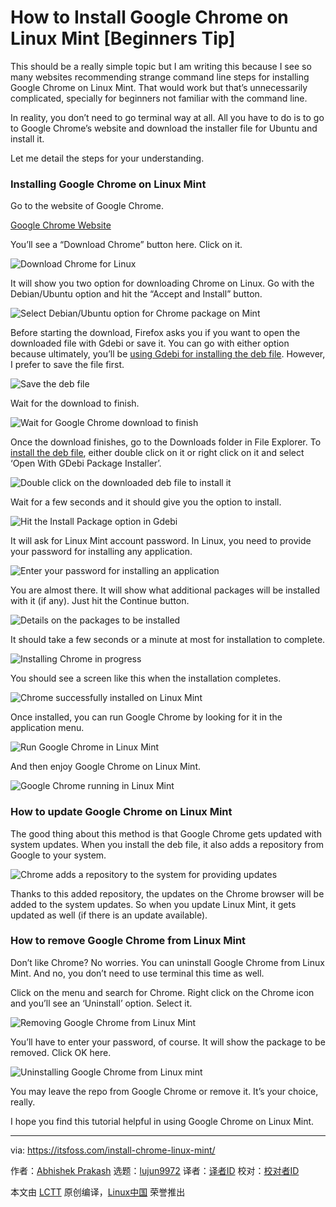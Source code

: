 [#]: subject: (How to Install Google Chrome on Linux Mint [Beginners Tip])
[#]: via: (https://itsfoss.com/install-chrome-linux-mint/)
[#]: author: (Abhishek Prakash https://itsfoss.com/author/abhishek/)
[#]: collector: (lujun9972)
[#]: translator: ( )
[#]: reviewer: ( )
[#]: publisher: ( )
[#]: url: ( )

How to Install Google Chrome on Linux Mint [Beginners Tip]
======

This should be a really simple topic but I am writing this because I see so many websites recommending strange command line steps for installing Google Chrome on Linux Mint. That would work but that’s unnecessarily complicated, specially for beginners not familiar with the command line.

In reality, you don’t need to go terminal way at all. All you have to do is to go to Google Chrome’s website and download the installer file for Ubuntu and install it.

Let me detail the steps for your understanding.

### Installing Google Chrome on Linux Mint

Go to the website of Google Chrome.

[Google Chrome Website][1]

You’ll see a “Download Chrome” button here. Click on it.

![Download Chrome for Linux][2]

It will show you two option for downloading Chrome on Linux. Go with the Debian/Ubuntu option and hit the “Accept and Install” button.

![Select Debian/Ubuntu option for Chrome package on Mint][3]

Before starting the download, Firefox asks you if you want to open the downloaded file with Gdebi or save it. You can go with either option because ultimately, you’ll be [using Gdebi for installing the deb file][4]. However, I prefer to save the file first.

![Save the deb file][5]

Wait for the download to finish.

![Wait for Google Chrome download to finish][6]

Once the download finishes, go to the Downloads folder in File Explorer. To [install the deb file][7], either double click on it or right click on it and select ‘Open With GDebi Package Installer’.

![Double click on the downloaded deb file to install it][8]

Wait for a few seconds and it should give you the option to install.

![Hit the Install Package option in Gdebi][9]

It will ask for Linux Mint account password. In Linux, you need to provide your password for installing any application.

![Enter your password for installing an application][10]

You are almost there. It will show what additional packages will be installed with it (if any). Just hit the Continue button.

![Details on the packages to be installed][11]

It should take a few seconds or a minute at most for installation to complete.

![Installing Chrome in progress][12]

You should see a screen like this when the installation completes.

![Chrome successfully installed on Linux Mint][13]

Once installed, you can run Google Chrome by looking for it in the application menu.

![Run Google Chrome in Linux Mint][14]

And then enjoy Google Chrome on Linux Mint.

![Google Chrome running in Linux Mint][15]

### How to update Google Chrome on Linux Mint

The good thing about this method is that Google Chrome gets updated with system updates. When you install the deb file, it also adds a repository from Google to your system.

![Chrome adds a repository to the system for providing updates][16]

Thanks to this added repository, the updates on the Chrome browser will be added to the system updates. So when you update Linux Mint, it gets updated as well (if there is an update available).

### How to remove Google Chrome from Linux Mint

Don’t like Chrome? No worries. You can uninstall Google Chrome from Linux Mint. And no, you don’t need to use terminal this time as well.

Click on the menu and search for Chrome. Right click on the Chrome icon and you’ll see an ‘Uninstall’ option. Select it.

![Removing Google Chrome from Linux Mint][17]

You’ll have to enter your password, of course. It will show the package to be removed. Click OK here.

![Uninstalling Google Chrome from Linux mint][18]

You may leave the repo from Google Chrome or remove it. It’s your choice, really.

I hope you find this tutorial helpful in using Google Chrome on Linux Mint.

--------------------------------------------------------------------------------

via: https://itsfoss.com/install-chrome-linux-mint/

作者：[Abhishek Prakash][a]
选题：[lujun9972][b]
译者：[译者ID](https://github.com/译者ID)
校对：[校对者ID](https://github.com/校对者ID)

本文由 [LCTT](https://github.com/LCTT/TranslateProject) 原创编译，[Linux中国](https://linux.cn/) 荣誉推出

[a]: https://itsfoss.com/author/abhishek/
[b]: https://github.com/lujun9972
[1]: https://www.google.com/chrome/index.html
[2]: https://i1.wp.com/itsfoss.com/wp-content/uploads/2021/08/download-chrome-linux-mint.png?resize=800%2C320&ssl=1
[3]: https://i2.wp.com/itsfoss.com/wp-content/uploads/2021/08/downloading-chrome-linux-mint.png?resize=800%2C679&ssl=1
[4]: https://itsfoss.com/gdebi-default-ubuntu-software-center/
[5]: https://i0.wp.com/itsfoss.com/wp-content/uploads/2021/08/saving-downloaded-chrome-linux-mint.png?resize=798%2C400&ssl=1
[6]: https://i1.wp.com/itsfoss.com/wp-content/uploads/2021/08/finishing-chrome-download-linux-mint.png?resize=799%2C315&ssl=1
[7]: https://itsfoss.com/install-deb-files-ubuntu/
[8]: https://i2.wp.com/itsfoss.com/wp-content/uploads/2021/08/installing-google-chrome-deb-file-mint.png?resize=799%2C529&ssl=1
[9]: https://i1.wp.com/itsfoss.com/wp-content/uploads/2021/08/installing-google-chrome-gdebi-mint.png?resize=801%2C548&ssl=1
[10]: https://i2.wp.com/itsfoss.com/wp-content/uploads/2021/08/enter-password-for-installing-chrome-mint.png?resize=800%2C399&ssl=1
[11]: https://i0.wp.com/itsfoss.com/wp-content/uploads/2021/08/installing-chrome-mint.png?resize=799%2C483&ssl=1
[12]: https://i2.wp.com/itsfoss.com/wp-content/uploads/2021/08/installing-chrome-mint-progress.png?resize=799%2C489&ssl=1
[13]: https://i0.wp.com/itsfoss.com/wp-content/uploads/2021/08/chrome-installed-mint.png?resize=798%2C483&ssl=1
[14]: https://i1.wp.com/itsfoss.com/wp-content/uploads/2021/08/run-google-chrome-linux-mint.png?resize=798%2C580&ssl=1
[15]: https://itsfoss.com/wp-content/uploads/2021/08/google-chrome-in-linux-mint-800x450.webp
[16]: https://i0.wp.com/itsfoss.com/wp-content/uploads/2021/08/google-chrome-repo-added-mint.png?resize=799%2C272&ssl=1
[17]: https://itsfoss.com/wp-content/uploads/2021/08/removing-google-chrome-from-mint.webp
[18]: https://itsfoss.com/wp-content/uploads/2021/08/uninstalling-google-chrome-from-linux-mint.webp
